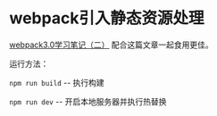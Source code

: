 # webpack引入静态资源处理

[webpack3.0学习笔记（二）](http://www.jianshu.com/p/08b00353b39a) 配合这篇文章一起食用更佳。

运行方法：

`npm run build` -- 执行构建

`npm run dev` -- 开启本地服务器并执行热替换
